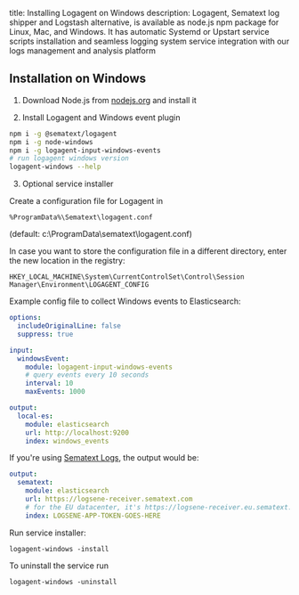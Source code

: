 title: Installing Logagent on Windows
description: Logagent, Sematext log shipper and Logstash alternative, is available as node.js npm package for Linux, Mac, and Windows. It has automatic Systemd or Upstart service scripts installation and seamless logging system service integration with our logs management and analysis platform

## Installation on Windows

1. Download Node.js from [nodejs.org](https://nodejs.org/en/download/) and install it

2. Install Logagent and Windows event plugin
  ``` bash
  npm i -g @sematext/logagent
  npm i -g node-windows
  npm i -g logagent-input-windows-events
  # run logagent windows version
  logagent-windows --help
  ```

3. Optional service installer

Create a configuration file for Logagent in
```
%ProgramData%\Sematext\logagent.conf
```
(default: c:\ProgramData\sematext\logagent.conf)

In case you want to store the configuration file in a different directory, enter the new location in the registry:

```
HKEY_LOCAL_MACHINE\System\CurrentControlSet\Control\Session Manager\Environment\LOGAGENT_CONFIG
```

Example config file to collect Windows events to Elasticsearch:

```yaml
options:
  includeOriginalLine: false
  suppress: true

input:
  windowsEvent:
    module: logagent-input-windows-events
    # query events every 10 seconds
    interval: 10
    maxEvents: 1000

output:
  local-es:
    module: elasticsearch
    url: http://localhost:9200
    index: windows_events
```

If you're using [Sematext Logs](https://sematext.com/logsene/), the output would be:

```yaml
output:
  sematext:
    module: elasticsearch
    url: https://logsene-receiver.sematext.com
    # for the EU datacenter, it's https://logsene-receiver.eu.sematext.com
    index: LOGSENE-APP-TOKEN-GOES-HERE
```

Run service installer:


```
logagent-windows -install
```

To uninstall the service run

```
logagent-windows -uninstall
```
